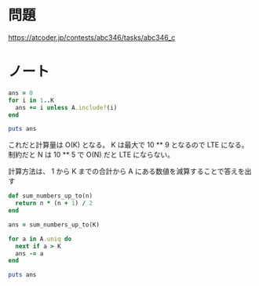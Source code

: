 # 問題

https://atcoder.jp/contests/abc346/tasks/abc346_c

# ノート

```ruby
ans = 0
for i in 1..K
  ans += i unless A.include?(i)
end

puts ans
```

これだと計算量は O(K) となる。
K は最大で 10 ** 9 となるので LTE になる。
制約だと N は 10 ** 5 で O(N) だと LTE にならない。

計算方法は、 1 から K までの合計から A にある数値を減算することで答えを出す

```ruby
def sum_numbers_up_to(n)
  return n * (n + 1) / 2
end

ans = sum_numbers_up_to(K)

for a in A.uniq do
  next if a > K
  ans -= a
end

puts ans

```
